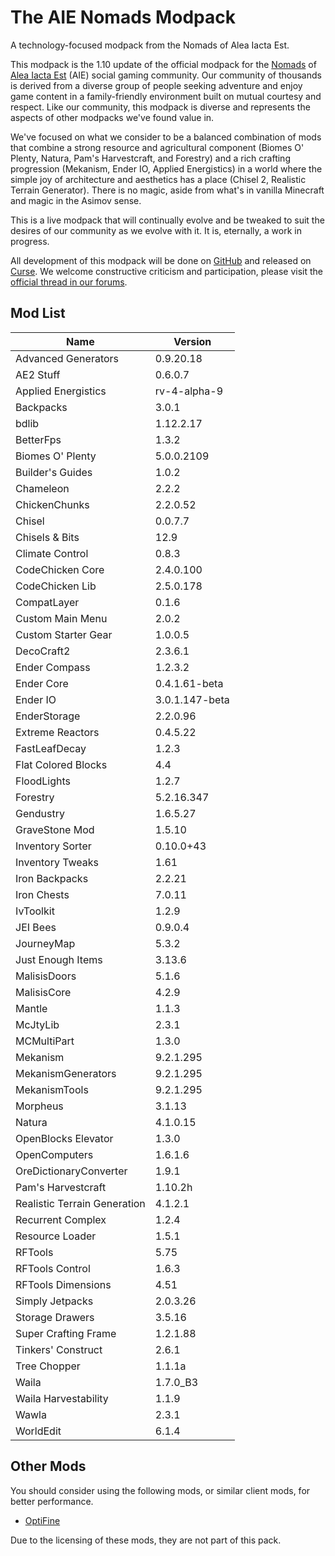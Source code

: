 # The AIE Nomads Modpack
A technology-focused modpack from the Nomads of Alea Iacta Est.

This modpack is the 1.10 update of the official modpack for the [Nomads](http://wiki.aie-guild.org/index.php?title=AIE_Nomads) of [Alea Iacta Est](https://aie-guild.org/) (AIE) social gaming community.  Our community of thousands is derived from a diverse group of people seeking adventure and enjoy game content in a family-friendly environment built on mutual courtesy and respect. Like our community, this modpack is diverse and represents the aspects of other modpacks we've found value in.

We've focused on what we consider to be a balanced combination of mods that combine a strong resource and agricultural component (Biomes O' Plenty, Natura, Pam's Harvestcraft, and Forestry) and a rich crafting progression (Mekanism, Ender IO, Applied Energistics) in a world where the simple joy of architecture and aesthetics has a place (Chisel 2, Realistic Terrain Generator).  There is no magic, aside from what's in vanilla Minecraft and magic in the Asimov sense.

This is a live modpack that will continually evolve and be tweaked to suit the desires of our community as we evolve with it. It is, eternally, a work in progress.

All development of this modpack will be done on [GitHub](https://github.com/AIE-Guild/AIE-Nomads-Modpack) and released on [Curse](http://www.curse.com/modpacks/minecraft/230885-aie-nomads). We welcome constructive criticism and participation, please visit the [official thread in our forums](http://forum.myextralife.com/topic/56351-aie-nomads-modpack/).

## Mod List

Name | Version
---|---
Advanced Generators | 0.9.20.18
AE2 Stuff | 0.6.0.7
Applied Energistics | rv-4-alpha-9
Backpacks | 3.0.1
bdlib | 1.12.2.17
BetterFps | 1.3.2
Biomes O' Plenty | 5.0.0.2109
Builder's Guides | 1.0.2
Chameleon | 2.2.2
ChickenChunks | 2.2.0.52
Chisel | 0.0.7.7
Chisels & Bits | 12.9
Climate Control | 0.8.3
CodeChicken Core | 2.4.0.100
CodeChicken Lib | 2.5.0.178
CompatLayer | 0.1.6
Custom Main Menu | 2.0.2
Custom Starter Gear | 1.0.0.5
DecoCraft2 | 2.3.6.1
Ender Compass | 1.2.3.2
Ender Core | 0.4.1.61-beta
Ender IO | 3.0.1.147-beta
EnderStorage | 2.2.0.96
Extreme Reactors | 0.4.5.22
FastLeafDecay | 1.2.3
Flat Colored Blocks | 4.4
FloodLights | 1.2.7
Forestry | 5.2.16.347
Gendustry | 1.6.5.27
GraveStone Mod | 1.5.10
Inventory Sorter | 0.10.0+43
Inventory Tweaks | 1.61
Iron Backpacks | 2.2.21
Iron Chests | 7.0.11
IvToolkit | 1.2.9
JEI Bees | 0.9.0.4
JourneyMap | 5.3.2
Just Enough Items | 3.13.6
MalisisDoors | 5.1.6
MalisisCore | 4.2.9
Mantle | 1.1.3
McJtyLib | 2.3.1
MCMultiPart | 1.3.0
Mekanism | 9.2.1.295
MekanismGenerators | 9.2.1.295
MekanismTools | 9.2.1.295
Morpheus | 3.1.13
Natura | 4.1.0.15
OpenBlocks Elevator | 1.3.0
OpenComputers | 1.6.1.6
OreDictionaryConverter | 1.9.1
Pam's Harvestcraft | 1.10.2h
Realistic Terrain Generation | 4.1.2.1
Recurrent Complex | 1.2.4
Resource Loader | 1.5.1
RFTools | 5.75
RFTools Control | 1.6.3
RFTools Dimensions | 4.51
Simply Jetpacks | 2.0.3.26
Storage Drawers | 3.5.16
Super Crafting Frame | 1.2.1.88
Tinkers' Construct | 2.6.1
Tree Chopper | 1.1.1a
Waila | 1.7.0_B3
Waila Harvestability | 1.1.9
Wawla | 2.3.1
WorldEdit | 6.1.4

## Other Mods

You should consider using the following mods, or similar client mods, for better performance.

- [OptiFine](https://optifine.net/home)

Due to the licensing of these mods, they are not part of this pack.
